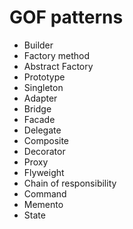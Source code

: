 # GOF patterns

- Builder
- Factory method
- Abstract Factory
- Prototype
- Singleton
- Adapter
- Bridge
- Facade
- Delegate
- Composite
- Decorator
- Proxy
- Flyweight
- Chain of responsibility
- Command
- Memento
- State
